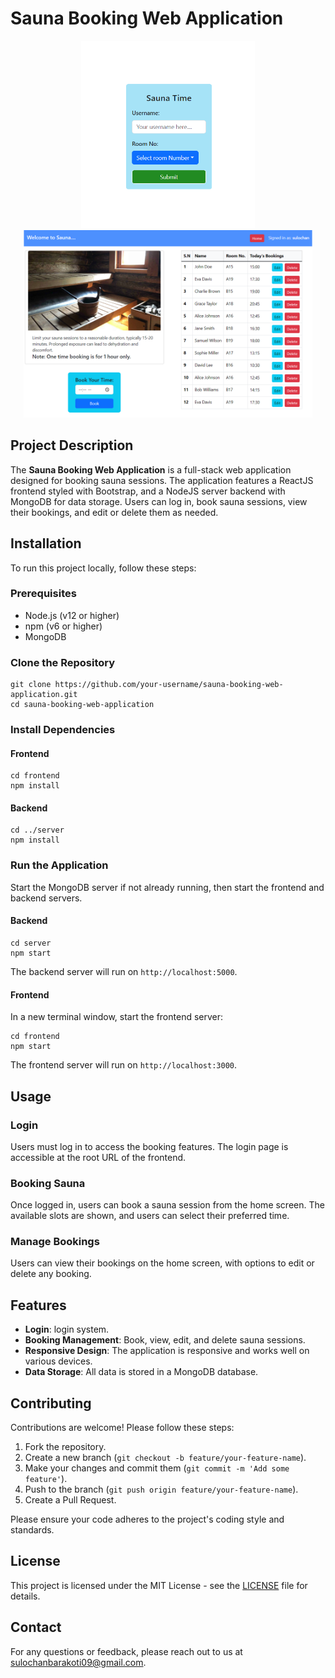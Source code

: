  <h1>Sauna Booking Web Application</h1>
   <p align="center">
    <img src="./screenshot/logIn.png" alt="App Screenshot" style="max-width:100%; height:300px;">
    <img src="./screenshot/homePage.png" alt="App Screenshot" style="max-width:100%; height:300px;">

  </p>
<h2 id="project-description">Project Description</h2>
    <p>
        The <strong>Sauna Booking Web Application</strong> is a full-stack web application designed for booking sauna sessions.
        The application features a ReactJS frontend styled with Bootstrap, and a NodeJS server backend with MongoDB for data storage.
        Users can log in, book sauna sessions, view their bookings, and edit or delete them as needed.
    </p>
    <h2 id="installation">Installation</h2>
    <p>To run this project locally, follow these steps:</p>
    <h3>Prerequisites</h3>
    <ul>
        <li>Node.js (v12 or higher)</li>
        <li>npm (v6 or higher)</li>
        <li>MongoDB</li>
    </ul>
    <h3>Clone the Repository</h3>
    <pre><code>git clone https://github.com/your-username/sauna-booking-web-application.git
cd sauna-booking-web-application
</code></pre>
    <h3>Install Dependencies</h3>
    <h4>Frontend</h4>
    <pre><code>cd frontend
npm install
</code></pre>
    <h4>Backend</h4>
    <pre><code>cd ../server
npm install
</code></pre>
    <h3>Run the Application</h3>
    <p>Start the MongoDB server if not already running, then start the frontend and backend servers.</p>
    <h4>Backend</h4>
    <pre><code>cd server
npm start
</code></pre>
    <p>The backend server will run on <code>http://localhost:5000</code>.</p>
    <h4>Frontend</h4>
    <p>In a new terminal window, start the frontend server:</p>
    <pre><code>cd frontend
npm start
</code></pre>
    <p>The frontend server will run on <code>http://localhost:3000</code>.</p>
    <h2 id="usage">Usage</h2>
    <h3>Login</h3>
    <p>Users must log in to access the booking features. The login page is accessible at the root URL of the frontend.</p>
    <h3>Booking Sauna</h3>
    <p>Once logged in, users can book a sauna session from the home screen. The available slots are shown, and users can select their preferred time.</p>
    <h3>Manage Bookings</h3>
    <p>Users can view their bookings on the home screen, with options to edit or delete any booking.</p>
    <h2 id="features">Features</h2>
    <ul>
        <li><strong>Login</strong>: login system.</li>
        <li><strong>Booking Management</strong>: Book, view, edit, and delete sauna sessions.</li>
        <li><strong>Responsive Design</strong>: The application is responsive and works well on various devices.</li>
        <li><strong>Data Storage</strong>: All data is stored in a MongoDB database.</li>
    </ul>
    <h2 id="contributing">Contributing</h2>
    <p>Contributions are welcome! Please follow these steps:</p>
    <ol>
        <li>Fork the repository.</li>
        <li>Create a new branch (<code>git checkout -b feature/your-feature-name</code>).</li>
        <li>Make your changes and commit them (<code>git commit -m 'Add some feature'</code>).</li>
        <li>Push to the branch (<code>git push origin feature/your-feature-name</code>).</li>
        <li>Create a Pull Request.</li>
    </ol>
    <p>Please ensure your code adheres to the project's coding style and standards.</p>
    <h2 id="license">License</h2>
    <p>This project is licensed under the MIT License - see the <a href="LICENSE">LICENSE</a> file for details.</p>
    <h2 id="contact">Contact</h2>
    <p>For any questions or feedback, please reach out to us at <a href="mailto:sulochanbarakoti09@gmail.com">sulochanbarakoti09@gmail.com</a>.</p>
</body>
</html>

